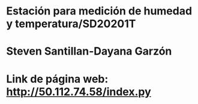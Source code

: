 # Estación para medición de humedad y temperatura/SD20201T
# Steven Santillan-Dayana Garzón
# Link de página web: http://50.112.74.58/index.py
